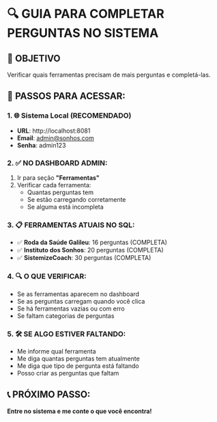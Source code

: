 # 🔍 GUIA PARA COMPLETAR PERGUNTAS NO SISTEMA

## 🎯 OBJETIVO
Verificar quais ferramentas precisam de mais perguntas e completá-las.

## 🚀 PASSOS PARA ACESSAR:

### 1. 🌐 Sistema Local (RECOMENDADO)
- **URL**: http://localhost:8081
- **Email**: admin@sonhos.com  
- **Senha**: admin123

### 2. ✅ NO DASHBOARD ADMIN:
1. Ir para seção **"Ferramentas"**
2. Verificar cada ferramenta:
   - Quantas perguntas tem
   - Se estão carregando corretamente
   - Se alguma está incompleta

### 3. 📋 FERRAMENTAS ATUAIS NO SQL:
- ✅ **Roda da Saúde Galileu**: 16 perguntas (COMPLETA)
- ✅ **Instituto dos Sonhos**: 20 perguntas (COMPLETA) 
- ✅ **SistemizeCoach**: 30 perguntas (COMPLETA)

### 4. 🔍 O QUE VERIFICAR:
- Se as ferramentas aparecem no dashboard
- Se as perguntas carregam quando você clica
- Se há ferramentas vazias ou com erro
- Se faltam categorias de perguntas

### 5. 🛠️ SE ALGO ESTIVER FALTANDO:
- Me informe qual ferramenta
- Me diga quantas perguntas tem atualmente
- Me diga que tipo de pergunta está faltando
- Posso criar as perguntas que faltam

## 📞 PRÓXIMO PASSO:
**Entre no sistema e me conte o que você encontra!**
